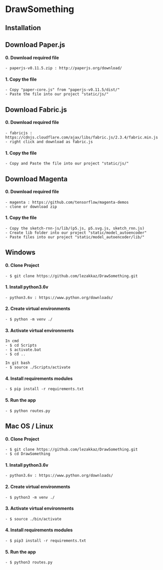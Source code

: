 # DrawSomething


## Installation

## Download Paper.js
  #### 0. Download required file 
    - paperjs-v0.11.5.zip : http://paperjs.org/download/
  #### 1. Copy the file
    - Copy "paper-core.js" from "paperjs-v0.11.5/dist/"
    - Paste the file into our project "static/js/"

## Download Fabric.js
  #### 0. Download required file
    - fabricjs : https://cdnjs.cloudflare.com/ajax/libs/fabric.js/2.3.4/fabric.min.js
    - right click and download as fabric.js
  #### 1. Copy the file
    - Copy and Paste the file into our project "static/js/"

## Download Magenta
  #### 0. Download required file
    - magenta : https://github.com/tensorflow/magenta-demos
    - clone or download zip
  #### 1. Copy the file
    - Copy the sketch-rnn-js/lib/(p5.js, p5.svg.js, sketch_rnn.js)
    - Create lib folder into our project "static/model_autoencoder"
    - Paste files into our project "static/model_autoencoder/lib/"
    
## Windows
  #### 0. Clone Project
    - $ git clone https://github.com/lezakkaz/DrawSomething.git

  #### 1. Install python3.6v
    - python3.6v : https://www.python.org/downloads/

  #### 2. Create virtual environments
    - $ python -m venv ./
    
  #### 3. Activate virtual environments
    In cmd
    - $ cd Scripts
    - $ activate.bat
    - $ cd ..

    In git bash
    - $ source ./Scripts/activate

  #### 4. Install requirements modules
    - $ pip install -r requirements.txt

  #### 5. Run the app
    - $ python routes.py

## Mac OS / Linux
  #### 0. Clone Project
    - $ git clone https://github.com/lezakkaz/DrawSomething.git
    - $ cd DrawSomething

  #### 1. Install python3.6v
    - python3.6v : https://www.python.org/downloads/

  #### 2. Create virtual environments
    - $ python3 -m venv ./

  #### 3. Activate virtual environments
    - $ source ./bin/activate

  #### 4. Install requirements modules
    - $ pip3 install -r requirements.txt

  #### 5. Run the app
    - $ python3 routes.py
    
